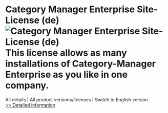# Category Manager Enterprise Site-License (de)<br />![Category Manager Enterprise Site-License (de)](https://mycommerce.akamaized.net/api/pimages/P300283874/BIG/300283874.PNG)<br />This license allows as many installations of Category-Manager Enterprise as you like in one company.
All details | All product versions/licenses | Switch to English version<br />[>> Detailed information](https://secure.shareit.com/shareit/product.html?productid=300283874&affiliateid=200057808)